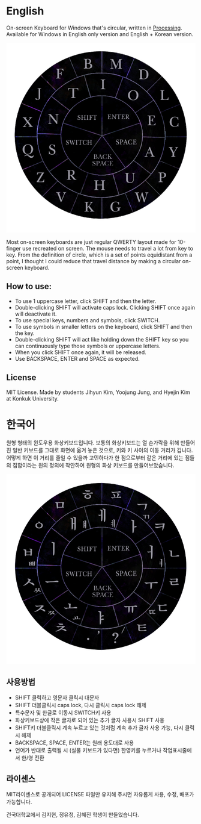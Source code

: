 # English
On-screen Keyboard for Windows that's circular, written in [Processing](https://processing.org/). Available for Windows in English only version and English + Korean version.

![circular on-screen keyboard](Onscreen_Keyboard_WithKR/data/bg_eng.png)

Most on-screen keyboards are just regular QWERTY layout made for 10-finger use recreated on screen. The mouse needs to travel a lot from key to key. From the definition of circle, which is a set of points equidistant from a point, I thought I could reduce that travel distance by making a circular on-screen keyboard.

## How to use:

* To use 1 uppercase letter, click SHIFT and then the letter.
* Double-clicking SHIFT will activate caps lock. Clicking SHIFT once again will deactivate it.
* To use special keys, numbers and symbols, click SWITCH.
* To use symbols in smaller letters on the keyboard, click SHIFT and then the key.
* Double-clicking SHIFT will act like holding down the SHIFT key so you can continuously type those symbols or uppercase letters.
* When you click SHIFT once again, it will be released.
* Use BACKSPACE, ENTER and SPACE as expected.


## License
MIT License. Made by students Jihyun Kim, Yoojung Jung, and Hyejin Kim at Konkuk University.

# 한국어
원형 형태의 윈도우용 화상키보드입니다. 보통의 화상키보드는 열 손가락을 위해 만들어진 일반 키보드를 그대로 화면에 옮겨 놓은 것으로, 키와 키 사이의 이동 거리가 깁니다. 어떻게 하면 이 거리를 줄일 수 있을까 고민하다가 한 점으로부터 같은 거리에 있는 점들의 집합이라는 원의 정의에 착안하여 원형의 화상 키보드를 만들어보았습니다.

![원형 화상키보드](Onscreen_Keyboard_WithKR/data/bg_kor.png)

## 사용방법

* SHIFT 클릭하고 영문자 클릭시 대문자
* SHIFT 더블클릭시 caps lock, 다시 클릭시 caps lock 해제
* 특수문자 및 한글로 이동시 SWITCH키 사용
* 화상키보드상에 작은 글자로 되어 있는 추가 글자 사용시 SHIFT 사용
* SHIFT키 더블클릭시 계속 누르고 있는 것처럼 계속 추가 글자 사용 가능, 다시 클릭시 해제
* BACKSPACE, SPACE, ENTER는 원래 용도대로 사용
* 언어가 반대로 출력될 시 (실물 키보드가 있다면) 한영키를 누르거나 작업표시줄에서 한/영 전환

## 라이센스
MIT라이센스로 공개되어 LICENSE 파일만 유지해 주시면 자유롭게 사용, 수정, 배포가 가능합니다.

건국대학교에서 김지현, 정유정, 김혜진 학생이 만들었습니다.
